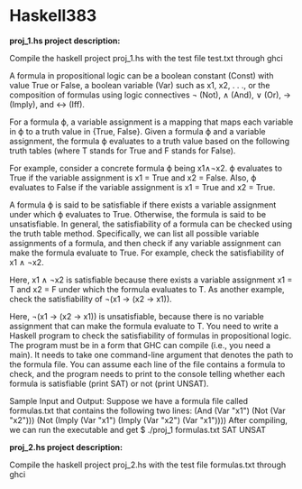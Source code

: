 # Haskell383
**proj_1.hs project description:**

Compile the haskell project proj_1.hs with the test file test.txt through ghci


A formula in propositional logic can be a boolean constant (Const) with value True or False, a
boolean variable (Var) such as x1, x2, . . ., or the composition of formulas using logic connectives ¬ (Not), ∧
(And), ∨ (Or), → (Imply), and ↔ (Iff).

For a formula ϕ, a variable assignment is a mapping that maps each variable in ϕ to a truth value in
{True, False}. Given a formula ϕ and a variable assignment, the formula ϕ evaluates to a truth value based
on the following truth tables (where T stands for True and F stands for False).

For example, consider a concrete formula ϕ being x1∧¬x2. ϕ evaluates to True if the variable assignment
is x1 = True and x2 = False. Also, ϕ evaluates to False if the variable assignment is x1 = True and
x2 = True.

A formula ϕ is said to be satisfiable if there exists a variable assignment under which ϕ evaluates to True.
Otherwise, the formula is said to be unsatisfiable. In general, the satisfiability of a formula can be checked
using the truth table method. Specifically, we can list all possible variable assignments of a formula, and
then check if any variable assignment can make the formula evaluate to True.
For example, check the satisfiability of x1 ∧ ¬x2.

Here, x1 ∧ ¬x2 is satisfiable because there exists a variable assignment x1 = T and x2 = F under which
the formula evaluates to T.
As another example, check the satisfiability of ¬(x1 → (x2 → x1)).

Here, ¬(x1 → (x2 → x1)) is unsatisfiable, because there is no variable assignment that can make the
formula evaluate to T.
You need to write a Haskell program to check the satisfiability of formulas in propositional logic. The
program must be in a form that GHC can compile (i.e., you need a main). It needs to take one command-line
argument that denotes the path to the formula file. You can assume each line of the file contains a formula
to check, and the program needs to print to the console telling whether each formula is satisfiable (print
SAT) or not (print UNSAT).

Sample Input and Output:
Suppose we have a formula file called formulas.txt that contains the following two lines:
(And (Var "x1") (Not (Var "x2")))
(Not (Imply (Var "x1") (Imply (Var "x2") (Var "x1"))))
After compiling, we can run the executable and get
$ ./proj_1 formulas.txt
SAT
UNSAT




**proj_2.hs project description:**

Compile the haskell project proj_2.hs with the test file formulas.txt through ghci









